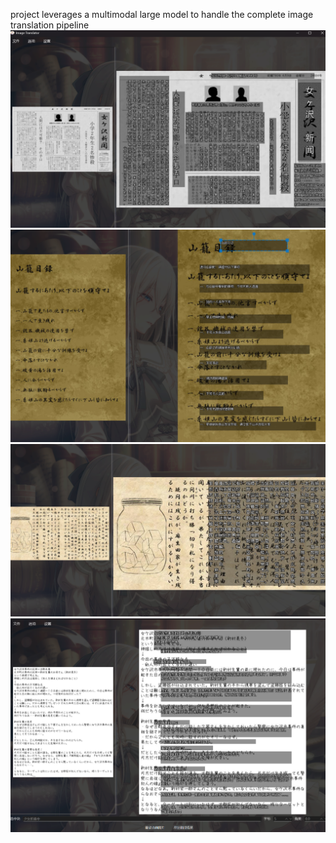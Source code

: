 project leverages a multimodal large model to handle the complete image translation pipeline
![Sample Image 4](sample/4.png)
![Sample Image 3](sample/3.png)
![Sample Image 2](sample/2.png)
![Sample Image 1](sample/1.png)
